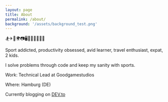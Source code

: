 ```yaml
---
layout: page
title: About
permalink: /about/
background: '/assets/background_test.png'
---
```


🏂✈🚞🌍📷🖥🤘👨‍👩‍👦‍👦🚀

Sport addicted, productivity obsessed, avid learner, travel enthusiast, expat, 2 kids. 

I solve problems through code and keep my sanity with sports. 

Work:  Technical Lead at Goodgamestudios 

Where: Hamburg (DE)

Currently blogging on [DEV.to](https://dev.to/dvddpl)